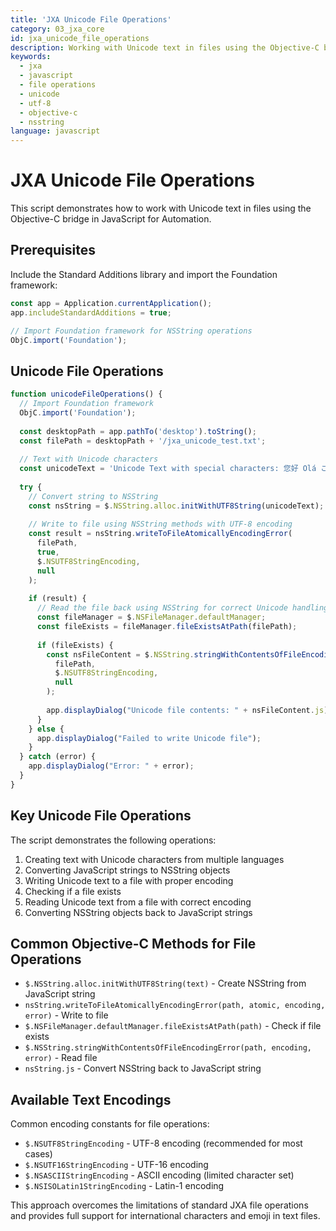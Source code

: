 ```yaml
---
title: 'JXA Unicode File Operations'
category: 03_jxa_core
id: jxa_unicode_file_operations
description: Working with Unicode text in files using the Objective-C bridge in JXA
keywords:
  - jxa
  - javascript
  - file operations
  - unicode
  - utf-8
  - objective-c
  - nsstring
language: javascript
---
```


# JXA Unicode File Operations

This script demonstrates how to work with Unicode text in files using the Objective-C bridge in JavaScript for Automation.

## Prerequisites

Include the Standard Additions library and import the Foundation framework:

```javascript
const app = Application.currentApplication();
app.includeStandardAdditions = true;

// Import Foundation framework for NSString operations
ObjC.import('Foundation');
```

## Unicode File Operations

```javascript
function unicodeFileOperations() {
  // Import Foundation framework
  ObjC.import('Foundation');
  
  const desktopPath = app.pathTo('desktop').toString();
  const filePath = desktopPath + '/jxa_unicode_test.txt';
  
  // Text with Unicode characters
  const unicodeText = 'Unicode Text with special characters: 您好 Olá こんにちは Привет';
  
  try {
    // Convert string to NSString
    const nsString = $.NSString.alloc.initWithUTF8String(unicodeText);
    
    // Write to file using NSString methods with UTF-8 encoding
    const result = nsString.writeToFileAtomicallyEncodingError(
      filePath,
      true,
      $.NSUTF8StringEncoding,
      null
    );
    
    if (result) {
      // Read the file back using NSString for correct Unicode handling
      const fileManager = $.NSFileManager.defaultManager;
      const fileExists = fileManager.fileExistsAtPath(filePath);
      
      if (fileExists) {
        const nsFileContent = $.NSString.stringWithContentsOfFileEncodingError(
          filePath,
          $.NSUTF8StringEncoding,
          null
        );
        
        app.displayDialog("Unicode file contents: " + nsFileContent.js);
      }
    } else {
      app.displayDialog("Failed to write Unicode file");
    }
  } catch (error) {
    app.displayDialog("Error: " + error);
  }
}
```

## Key Unicode File Operations

The script demonstrates the following operations:

1. Creating text with Unicode characters from multiple languages
2. Converting JavaScript strings to NSString objects
3. Writing Unicode text to a file with proper encoding
4. Checking if a file exists
5. Reading Unicode text from a file with correct encoding
6. Converting NSString objects back to JavaScript strings

## Common Objective-C Methods for File Operations

- `$.NSString.alloc.initWithUTF8String(text)` - Create NSString from JavaScript string
- `nsString.writeToFileAtomicallyEncodingError(path, atomic, encoding, error)` - Write to file
- `$.NSFileManager.defaultManager.fileExistsAtPath(path)` - Check if file exists
- `$.NSString.stringWithContentsOfFileEncodingError(path, encoding, error)` - Read file
- `nsString.js` - Convert NSString back to JavaScript string

## Available Text Encodings

Common encoding constants for file operations:

- `$.NSUTF8StringEncoding` - UTF-8 encoding (recommended for most cases)
- `$.NSUTF16StringEncoding` - UTF-16 encoding
- `$.NSASCIIStringEncoding` - ASCII encoding (limited character set)
- `$.NSISOLatin1StringEncoding` - Latin-1 encoding

This approach overcomes the limitations of standard JXA file operations and provides full support for international characters and emoji in text files.